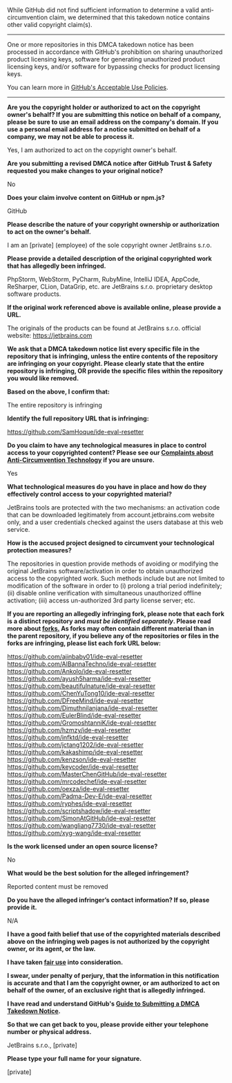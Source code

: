 While GitHub did not find sufficient information to determine a valid anti-circumvention claim, we determined that this takedown notice contains other valid copyright claim(s).

---

One or more repositories in this DMCA takedown notice has been processed in accordance with GitHub's prohibition on sharing unauthorized product licensing keys, software for generating unauthorized product licensing keys, and/or software for bypassing checks for product licensing keys.

You can learn more in [GitHub's Acceptable Use Policies](https://docs.github.com/en/github/site-policy/github-acceptable-use-policies).

---

**Are you the copyright holder or authorized to act on the copyright owner's behalf? If you are submitting this notice on behalf of a company, please be sure to use an email address on the company's domain. If you use a personal email address for a notice submitted on behalf of a company, we may not be able to process it.**  
  
Yes, I am authorized to act on the copyright owner's behalf.  
  
**Are you submitting a revised DMCA notice after GitHub Trust & Safety requested you make changes to your original notice?**  
  
No  
  
**Does your claim involve content on GitHub or npm.js?**  
  
GitHub  
  
**Please describe the nature of your copyright ownership or authorization to act on the owner's behalf.**  
  
I am an [private] (employee) of the sole copyright owner JetBrains s.r.o.  
  
**Please provide a detailed description of the original copyrighted work that has allegedly been infringed.**  
  
PhpStorm, WebStorm, PyCharm, RubyMine, IntelliJ IDEA, AppCode, ReSharper, CLion, DataGrip, etc. are JetBrains s.r.o. proprietary desktop software products.  
  
**If the original work referenced above is available online, please provide a URL.**  
  
The originals of the products can be found at JetBrains s.r.o. official website: https://jetbrains.com  
  
**We ask that a DMCA takedown notice list every specific file in the repository that is infringing, unless the entire contents of the repository are infringing on your copyright. Please clearly state that the entire repository is infringing, OR provide the specific files within the repository you would like removed.**  
  
**Based on the above, I confirm that:**  
  
The entire repository is infringing  
  
**Identify the full repository URL that is infringing:**  
  
https://github.com/SamHoque/ide-eval-resetter  
  
**Do you claim to have any technological measures in place to control access to your copyrighted content? Please see our <a href="https://docs.github.com/articles/guide-to-submitting-a-dmca-takedown-notice#complaints-about-anti-circumvention-technology">Complaints about Anti-Circumvention Technology</a> if you are unsure.**  
  
Yes  
  
**What technological measures do you have in place and how do they effectively control access to your copyrighted material?**  
  
JetBrains tools are protected with the two mechanisms: an activation code that can be downloaded legitimately from account.jetbrains.com website only, and a user credentials checked against the users database at this web service.  
  
**How is the accused project designed to circumvent your technological protection measures?**  
  
The repositories in question provide methods of avoiding or modifying the original JetBrains software/activation in order to obtain unauthorized access to the copyrighted work. Such methods include but are not limited to modification of the software in order to (i) prolong a trial period indefinitely; (ii) disable online verification with simultaneous unauthorized offline activation; (iii) access un-authorized 3rd party license server; etc.  
  
**If you are reporting an allegedly infringing fork, please note that each fork is a distinct repository and <i>must be identified separately</i>. Please read more about <a href="https://docs.github.com/articles/dmca-takedown-policy#b-what-about-forks-or-whats-a-fork">forks.</a> As forks may often contain different material than in the parent repository, if you believe any of the repositories or files in the forks are infringing, please list each fork URL below:**  
  
https://github.com/ajinbaby01/ide-eval-resetter  
https://github.com/AlBannaTechno/ide-eval-resetter  
https://github.com/Ankolo/ide-eval-resetter  
https://github.com/ayush5harma/ide-eval-resetter  
https://github.com/beautifulnature/ide-eval-resetter  
https://github.com/ChenYuTong10/ide-eval-resetter  
https://github.com/DFreeMind/ide-eval-resetter  
https://github.com/Dimuthnilanjana/ide-eval-resetter  
https://github.com/EulerBlind/ide-eval-resetter  
https://github.com/GromoshtanniK/ide-eval-resetter  
https://github.com/hzmzy/ide-eval-resetter  
https://github.com/infktd/ide-eval-resetter  
https://github.com/jctang1202/ide-eval-resetter  
https://github.com/kakashimp/ide-eval-resetter  
https://github.com/kenzson/ide-eval-resetter  
https://github.com/keycoder/ide-eval-resetter  
https://github.com/MasterChenGitHub/ide-eval-resetter  
https://github.com/mrcodechef/ide-eval-resetter  
https://github.com/oexza/ide-eval-resetter  
https://github.com/Padma-Dev-E/ide-eval-resetter  
https://github.com/ryphes/ide-eval-resetter  
https://github.com/scriptshadow/ide-eval-resetter  
https://github.com/SimonAtGitHub/ide-eval-resetter  
https://github.com/wangliang7730/ide-eval-resetter  
https://github.com/xyg-wang/ide-eval-resetter  
  
**Is the work licensed under an open source license?**  
  
No  
  
**What would be the best solution for the alleged infringement?**  
  
Reported content must be removed  
  
**Do you have the alleged infringer’s contact information? If so, please provide it.**  
  
N/A  
  
**I have a good faith belief that use of the copyrighted materials described above on the infringing web pages is not authorized by the copyright owner, or its agent, or the law.**  
  
**I have taken <a href="https://www.lumendatabase.org/topics/22">fair use</a> into consideration.**  
  
**I swear, under penalty of perjury, that the information in this notification is accurate and that I am the copyright owner, or am authorized to act on behalf of the owner, of an exclusive right that is allegedly infringed.**  
  
**I have read and understand GitHub's <a href="https://docs.github.com/articles/guide-to-submitting-a-dmca-takedown-notice/">Guide to Submitting a DMCA Takedown Notice</a>.**  
  
**So that we can get back to you, please provide either your telephone number or physical address.**  
  
JetBrains s.r.o., [private]

**Please type your full name for your signature.**  
  
[private]
